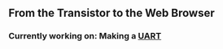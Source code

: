 ## From the Transistor to the Web Browser

### Currently working on: Making a [UART](https://github.com/pindjouf/uart)
